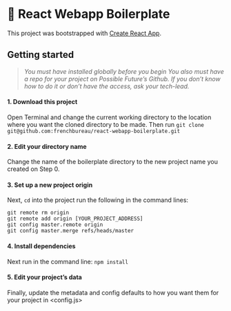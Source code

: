 
# 🍲 React Webapp Boilerplate

This project was bootstrapped with [Create React App](https://github.com/facebook/create-react-app).

## Getting started
> _You must have <npm/> installed globally before you begin_
> _You also must have a repo for your project on Possible Future’s Github._
> _If you don’t know how to do it or don’t have the access, ask your tech-lead._

#### 1. Download this project
Open Terminal and change the current working directory to the location where you want the cloned directory to be made.
Then run
`git clone git@github.com:frenchbureau/react-webapp-boilerplate.git`

#### 2. Edit your directory name
Change the name of the boilerplate directory to the new project name you created on Step 0.

#### 3. Set up a new project origin
Next, `cd` into the project run the following in the command lines:
```
git remote rm origin
git remote add origin [YOUR_PROJECT_ADDRESS]
git config master.remote origin
git config master.merge refs/heads/master
```

#### 4. Install dependencies
Next run in the command line:
`npm install`

#### 5. Edit your project’s data
Finally, update the metadata and config defaults to how you want them for your project in <config.js>

